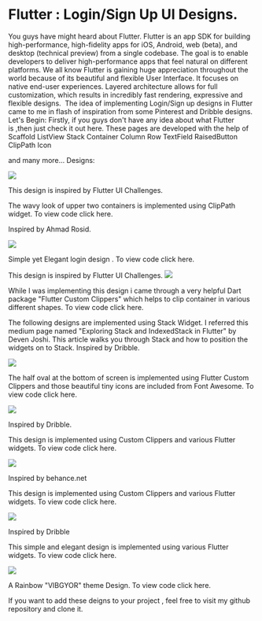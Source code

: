 # Flutter : Login/Sign Up UI Designs.


You guys have might heard about Flutter.
Flutter is an app SDK for building high-performance, high-fidelity apps for iOS, Android, web (beta), and desktop (technical preview) from a single codebase. The goal is to enable developers to deliver high-performance apps that feel natural on different platforms.
We all know Flutter is gaining huge appreciation throughout the world because of its beautiful and flexible User Interface. It focuses on native end-user experiences. Layered architecture allows for full customization, which results in incredibly fast rendering, expressive and flexible designs.
 The idea of implementing Login/Sign up designs in Flutter came to me in flash of inspiration from some Pinterest and Dribble designs.
Let's Begin:
Firstly, if you guys don't have any idea about what Flutter is ,then just check it out here.
These pages are developed with the help of 
Scaffold
ListView
Stack
Container
Column
Row
TextField
RaisedButton
ClipPath
Icon

and many more…
Designs:


![](https://cdn-images-1.medium.com/max/750/1*dhPaZ6g7EddxmY0baZ6blQ.jpeg)

This design is inspired by Flutter UI Challenges.

The wavy look of upper two containers is implemented using ClipPath widget.
To view code click here.


Inspired by Ahmad Rosid.

![](https://cdn-images-1.medium.com/max/750/1*ukV_5nSu74MSUk1nKBYtOw.jpeg)






Simple yet Elegant login design .
To view code click here.


This design is inspired by Flutter UI Challenges.
![](https://cdn-images-1.medium.com/max/750/1*Yy0RMuEbyzztczMlIZnqqQ.jpeg)


While I was implementing this design i came through a very helpful Dart package "Flutter Custom Clippers" which helps to clip container in various different shapes.
To view code click here.









The following designs are implemented using Stack Widget. I referred this medium page named "Exploring Stack and IndexedStack in Flutter" by Deven Joshi. This article walks you through Stack and how to position the widgets on to Stack.
Inspired by Dribble.

![](https://cdn-images-1.medium.com/max/750/1*jtqiD6UMPWAcXhSwTiWgqw.jpeg)



The half oval at the bottom of screen is implemented using Flutter Custom Clippers and those beautiful tiny icons are included from Font Awesome.
To view code click here.



![](https://cdn-images-1.medium.com/max/750/1*W4Q73B8d-gM0iSjXK6guyQ.jpeg)

Inspired by Dribble.







This design is implemented using Custom Clippers and various Flutter widgets.
To view code click here.



![](https://cdn-images-1.medium.com/max/750/1*3rE6N3XjcyPz6VcpSOsXjw.jpeg)



Inspired by behance.net






This design is implemented using Custom Clippers and various Flutter widgets.
To view code click here.






![](https://cdn-images-1.medium.com/max/750/1*VeY_kq77JtDcGj6w1Rry-A.jpeg)



Inspired by Dribble





This simple and elegant design is implemented using various Flutter widgets.
To view code click here.




![](https://cdn-images-1.medium.com/max/750/1*LQUdKbv99yyXeakm_Pn4PQ.png)









A Rainbow "VIBGYOR" theme Design.
To view code click here.











If you want to add these deigns to your project , feel free to visit my github repository and clone it.
